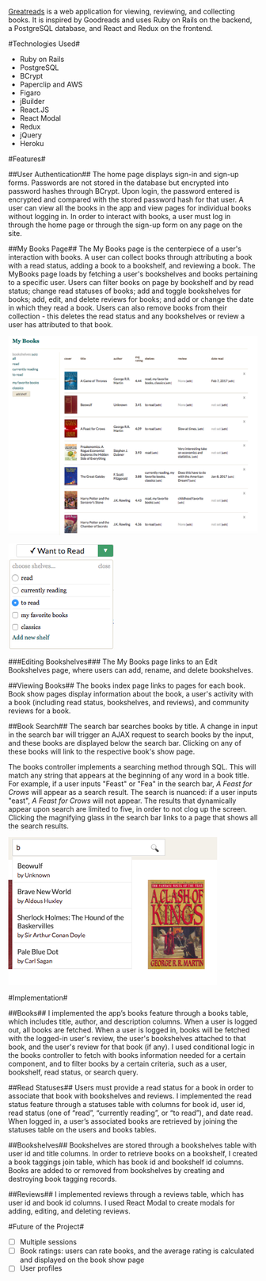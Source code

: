 [Greatreads][heroku] is a web application for viewing, reviewing, and collecting books. It is inspired by Goodreads and uses Ruby on Rails on the backend, a PostgreSQL database, and React and Redux on the frontend.

[heroku]: http://goodreadsclone.herokuapp.com/

#Technologies Used#
* Ruby on Rails
* PostgreSQL
* BCrypt
* Paperclip and AWS
* Figaro
* jBuilder
* React.JS
* React Modal
* Redux
* jQuery
* Heroku

#Features#

##User Authentication##
The home page displays sign-in and sign-up forms. Passwords are not stored in the database but encrypted into password hashes through BCrypt. Upon login, the password entered is encrypted and compared with the stored password hash for that user. A user can view all the books in the app and view pages for individual books without logging in. In order to interact with books, a user must log in through the home page or through the sign-up form on any page on the site.

##My Books Page##
The My Books page is the centerpiece of a user's interaction with books. A user can collect books through attributing a book with a read status, adding a book to a bookshelf, and reviewing a book. The MyBooks page loads by fetching a user's bookshelves and books pertaining to a specific user. Users can filter books on page by bookshelf and by read status; change read statuses of books; add and toggle bookshelves for books; add, edit, and delete reviews for books; and add or change the date in which they read a book. Users can also remove books from their collection - this deletes the read status and any bookshelves or review a user has attributed to that book.

![My Books page](/my_books_page.png)

![Fields form](/fields_form.png)


###Editing Bookshelves###
The My Books page links to an Edit Bookshelves page, where users can add, rename, and delete bookshelves.

##Viewing Books##
The books index page links to pages for each book. Book show pages display information about the book, a user's activity with a book (including read status, bookshelves, and reviews), and community reviews for a book.

##Book Search##
The search bar searches books by title. A change in input in the search bar will trigger an AJAX request to search books by the input, and these books are displayed below the search bar. Clicking on any of these books will link to the respective book's show page.

The books controller implements a searching method through SQL. This will match any string that appears at the beginning of any word in a book title. For example, if a user inputs "Feast" or "Fea" in the search bar, _A Feast for Crows_ will appear as a search result. The search is nuanced: if a user inputs "east", _A Feast for Crows_ will not appear. The results that dynamically appear upon search are limited to five, in order to not clog up the screen. Clicking the magnifying glass in the search bar links to a page that shows all the search results.

![Search bar](/search_bar.png)

#Implementation#

##Books##
I implemented the app’s books feature through a books table, which includes title, author, and description columns. When a user is logged out, all books are fetched. When a user is logged in, books will be fetched with the logged-in user's review, the user's bookshelves attached to that book, and the user's review for that book (if any). I used conditional logic in the books controller to fetch with books information needed for a certain component, and to filter books by a certain criteria, such as a user, bookshelf, read status, or search query.

##Read Statuses##
Users must provide a read status for a book in order to associate that book with bookshelves and reviews. I implemented the read status feature through a statuses table with columns for book id, user id, read status (one of “read”, “currently reading”, or “to read”), and date read. When logged in, a user’s associated books are retrieved by joining the statuses table on the users and books tables.

##Bookshelves##
Bookshelves are stored through a bookshelves table with user id and title columns. In order to retrieve books on a bookshelf, I created a book taggings join table, which has book id and bookshelf id columns. Books are added to or removed from bookshelves by creating and destroying book tagging records.

##Reviews##
I implemented reviews through a reviews table, which has user id and book id columns. I used React Modal to create modals for adding, editing, and deleting reviews.

#Future of the Project#

- [ ] Multiple sessions
- [ ] Book ratings: users can rate books, and the average rating is calculated and displayed on the book show page
- [ ] User profiles
